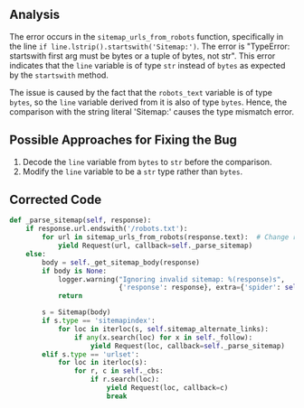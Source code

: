 ## Analysis

The error occurs in the `sitemap_urls_from_robots` function, specifically in the line `if line.lstrip().startswith('Sitemap:')`. The error is "TypeError: startswith first arg must be bytes or a tuple of bytes, not str". This error indicates that the `line` variable is of type `str` instead of `bytes` as expected by the `startswith` method.

The issue is caused by the fact that the `robots_text` variable is of type `bytes`, so the `line` variable derived from it is also of type `bytes`. Hence, the comparison with the string literal 'Sitemap:' causes the type mismatch error.

## Possible Approaches for Fixing the Bug

1. Decode the `line` variable from `bytes` to `str` before the comparison.
2. Modify the `line` variable to be a `str` type rather than `bytes`.

## Corrected Code

```python
def _parse_sitemap(self, response):
    if response.url.endswith('/robots.txt'):
        for url in sitemap_urls_from_robots(response.text):  # Change response.body to response.text
            yield Request(url, callback=self._parse_sitemap)
    else:
        body = self._get_sitemap_body(response)
        if body is None:
            logger.warning("Ignoring invalid sitemap: %(response)s",
                           {'response': response}, extra={'spider': self})
            return

        s = Sitemap(body)
        if s.type == 'sitemapindex':
            for loc in iterloc(s, self.sitemap_alternate_links):
                if any(x.search(loc) for x in self._follow):
                    yield Request(loc, callback=self._parse_sitemap)
        elif s.type == 'urlset':
            for loc in iterloc(s):
                for r, c in self._cbs:
                    if r.search(loc):
                        yield Request(loc, callback=c)
                        break
```